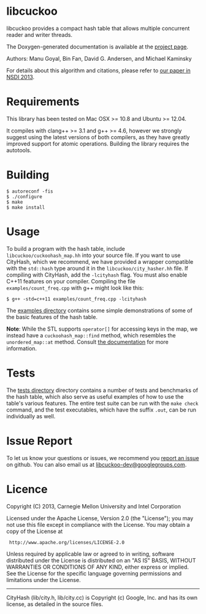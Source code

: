 libcuckoo
=========

libcuckoo provides a compact hash table that allows multiple
concurrent reader and writer threads.

The Doxygen-generated documentation is available at the
[project page](http://manugoyal.github.io/libcuckoo/).

Authors: Manu Goyal, Bin Fan, David G. Andersen, and Michael Kaminsky

For details about this algorithm and citations, please refer to [our paper in NSDI 2013][1].

   [1]: http://www.cs.cmu.edu/~dga/papers/memc3-nsdi2013.pdf "MemC3: Compact and Concurrent Memcache with Dumber Caching and Smarter Hashing"

Requirements
================

This library has been tested on Mac OSX >= 10.8 and Ubuntu >= 12.04.

It compiles with clang++ >= 3.1 and g++ >= 4.6, however we strongly
suggest using the latest versions of both compilers, as they have
greatly improved support for atomic operations. Building the library
requires the autotools.

Building
==========

    $ autoreconf -fis
    $ ./configure
    $ make
    $ make install

Usage
==========

To build a program with the hash table, include
``libcuckoo/cuckoohash_map.hh`` into your source file. If you want to
use CityHash, which we recommend, we have provided a wrapper
compatible with the ``std::hash`` type around it in the
``libcuckoo/city_hasher.hh`` file. If compiling with CityHash, add the
``-lcityhash`` flag. You must also enable C++11 features on your
compiler. Compiling the file ``examples/count_freq.cpp`` with g++
might look like this:

    $ g++ -std=c++11 examples/count_freq.cpp -lcityhash

The
[examples directory](https://github.com/manugoyal/libcuckoo/tree/master/examples)
contains some simple demonstrations of some of the basic features of
the hash table.

**Note**: While the STL supports ``operator[]`` for accessing keys in
  the map, we instead have a ``cuckoohash_map::find`` method, which
  resembles the ``unordered_map::at`` method. Consult
  [the documentation](http://manugoyal.github.io/libcuckoo/classcuckoohash__map.html#addc0721a99193e0af53b34e2170fd6b5)
  for more information.

Tests
==========

The
[tests directory](https://github.com/manugoyal/libcuckoo/tree/master/tests)
directory contains a number of tests and benchmarks of the hash table,
which also serve as useful examples of how to use the table's various
features. The entire test suite can be run with the ``make check``
command, and the test executables, which have the suffix ``.out``, can
be run individually as well.

Issue Report
============

To let us know your questions or issues, we recommend you
[report an issue](https://github.com/manugoyal/libcuckoo/issues) on
github. You can also email us at
[libcuckoo-dev@googlegroups.com](mailto:libcuckoo-dev@googlegroups.com).

Licence
===========
Copyright (C) 2013, Carnegie Mellon University and Intel Corporation

Licensed under the Apache License, Version 2.0 (the "License");
you may not use this file except in compliance with the License.
You may obtain a copy of the License at

     http://www.apache.org/licenses/LICENSE-2.0

Unless required by applicable law or agreed to in writing, software
distributed under the License is distributed on an "AS IS" BASIS,
WITHOUT WARRANTIES OR CONDITIONS OF ANY KIND, either express or implied.
See the License for the specific language governing permissions and
limitations under the License.

---------------------------

CityHash (lib/city.h, lib/city.cc) is Copyright (c) Google, Inc. and
has its own license, as detailed in the source files.
